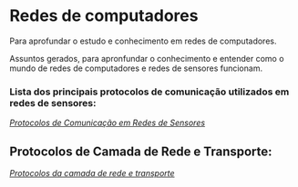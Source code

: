# Redes de computadores
Para aprofundar o estudo e conhecimento em redes de computadores.

Assuntos gerados, para apronfundar o conhecimento e entender como o mundo de redes de computadores e redes de sensores funcionam.

### Lista dos principais protocolos de comunicação utilizados em redes de sensores:
*[Protocolos de Comunicação em Redes de Sensores](https://github.com/franAnder/Redes-de-computadores/wiki/Redes-De-Sensores)*

## Protocolos de Camada de Rede e Transporte:
*[Protocolos da camada de rede e transporte](https://github.com/franAnder/Redes-de-computadores/wiki/Protocolos-de-Camada-de-Rede-e-Transporte)*
